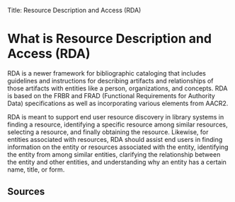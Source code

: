 Title: Resource Description and Access (RDA)

# What is Resource Description and Access (RDA)

RDA is a newer framework for bibliographic cataloging that includes guidelines 
and instructions for describing artifacts and relationships of those artifacts 
with entities like a person, organizations, and concepts. RDA is based on the
FRBR and FRAD (Functional Requirements for Authority Data) specifications as well 
as incorporating various elements from AACR2.

RDA is meant to support end user resource discovery in library systems in 
finding a resource, identifying a specific resource among similar resources, 
selecting a resource, and finally obtaining the resource. Likewise, for 
entities associated with resources, RDA should assist end users in finding 
information on the entity or resources associated with the entity, identifying
the entity from among similar entities, clarifying the relationship between the 
entity and other entities, and understanding why an entity has a certain name, 
title, or form.

## Sources



